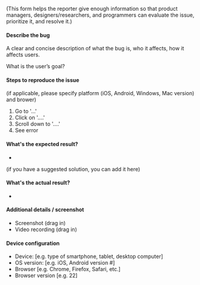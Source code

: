 (This form helps the reporter give enough information so that product managers, designers/researchers, and programmers can evaluate the issue, prioritize it, and resolve it.)

#### Describe the bug 

A clear and concise description of what the bug is, who it affects, how it affects users.

What is the user’s goal?


#### Steps to reproduce the issue

(if applicable, please specify platform (iOS, Android, Windows, Mac version) and brower)

1. Go to '...'
2. Click on '....'
3. Scroll down to '....'
4. See error 


#### What's the expected result?

-

(if you have a suggested solution, you can add it here)

#### What's the actual result?

-


#### Additional details / screenshot

- Screenshot (drag in)
- Video recording (drag in)

#### Device configuration
- Device: [e.g. type of smartphone, tablet, desktop computer]
- OS version: [e.g. iOS, Android version #]
- Browser [e.g. Chrome, Firefox, Safari, etc.]
- Browser version [e.g. 22]
